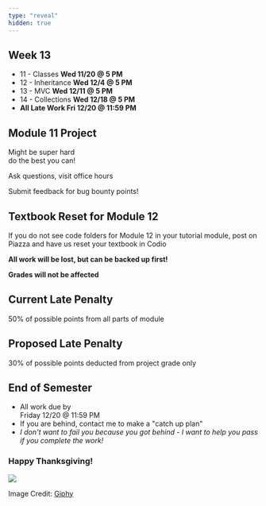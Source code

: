 ```yaml
---
type: "reveal"
hidden: true
---
```

<section>
	<h2>Week 13</h2>
	<ul>
		<li>11 - Classes <b>Wed 11/20 @ 5 PM</b></li>
		<li>12 - Inheritance <b>Wed 12/4 @ 5 PM</b></li>
    <li>13 - MVC <b>Wed 12/11 @ 5 PM</b></li>
    <li>14 - Collections <b>Wed 12/18 @ 5 PM</b></li>
    <li><b>All Late Work Fri 12/20 @ 11:59 PM</b></li>
  </ul>
</section>
<section>
  <h2>Module 11 Project</h2>
  <p>Might be super hard<br>do the best you can!</p>
  <p>Ask questions, visit office hours</p>
  <p>Submit feedback for bug bounty points!</p>
</section>
<section>
  <h2>Textbook Reset for Module 12</h2>
  <p>If you do not see code folders for Module 12 in your tutorial module, post on Piazza and have us reset your textbook in Codio</p>
  <p><b>All work will be lost, but can be backed up first!</b></p>
  <p><b>Grades will not be affected</b></p>
</section>
<section>
  <h2>Current Late Penalty</h2>
  <p>50% of possible points from all parts of module</p>
  <h2>Proposed Late Penalty</h2>
  <p>30% of possible points deducted from project grade only</p>
</section>
<section>
  <h2>End of Semester</h2>
  <ul>
  <li>All work due by <br>Friday 12/20 @ 11:59 PM</li>
  <li>If you are behind, contact me to make a "catch up plan"</li>
  <li><i>I don't want to fail you because you got behind - I want to help you pass if you complete the work!</i></li>
  </ul>
</section>
<section>
  <h3>Happy Thanksgiving!</h3>
	<img class="stretch" src="https://media.giphy.com/media/hHZfOv3tpyItG/source.gif">
	<p class="imagecredit">Image Credit: <a href="https://giphy.com/gifs/charlie-brown-thanksgiving-hHZfOv3tpyItG/">Giphy</a></p>
</section>
